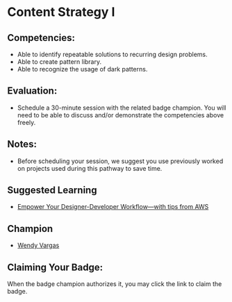 # Content Strategy I

## Competencies:
* Able to identify repeatable solutions to recurring design problems.
* Able to create  pattern library. 
* Able to recognize the usage of dark patterns. 

## Evaluation:
* Schedule a 30-minute session with the related badge champion. You will need to be able to discuss and/or demonstrate the competencies above freely. 

## Notes:
* Before scheduling your session, we suggest you use previously worked on projects used during this pathway to save time. 

## Suggested Learning
* [Empower Your Designer-Developer Workflow—with tips from AWS](https://www.invisionapp.com/talks/designer-developer)

## Champion

* [Wendy Vargas](mailto:wendy.vargas@acklenavenue.com)

## Claiming Your Badge:
When the badge champion authorizes it, you may click the link to claim the badge.
